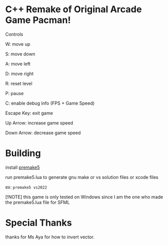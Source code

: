 # C++ Remake of Original Arcade Game Pacman!


Controls

W: move up

S: move down

A: move left

D: move right

R: reset level

P: pause

C: enable debug info (FPS + Game Speed)

Escape Key: exit game

Up Arrow: increase game speed

Down Arrow: decrease game speed


# Building

install [premake5](https://premake.github.io/)

run premake5.lua to generate gnu make or vs solution files or xcode files 

ex:
`premake5 vs2022`

[!NOTE] this game is only tested on Windows since I am the one who made the premake5.lua file for SFML


# Special Thanks
thanks for Ms Aya for how to invert vector.
